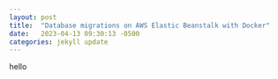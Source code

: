 ```yaml
---
layout: post
title:  "Database migrations on AWS Elastic Beanstalk with Docker"
date:   2023-04-13 09:30:13 -0500
categories: jekyll update
---
```

hello